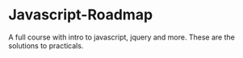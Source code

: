 Javascript-Roadmap
==================

A full course with intro to javascript, jquery and more.
These are the solutions to practicals.

